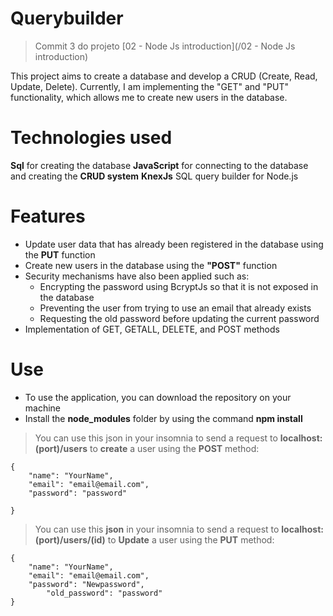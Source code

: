 # Querybuilder 

> Commit 3 do projeto [02 - Node Js introduction](/02 - Node Js introduction)

This project aims to create a database and develop a CRUD (Create, Read, Update, Delete). Currently, I am implementing the "GET" and "PUT" functionality, which allows me to create new users in the database.

# Technologies used

**Sql** for creating the database
**JavaScript** for connecting to the database and creating the **CRUD system**
**KnexJs** SQL query builder for Node.js


# Features

- Update user data that has already been registered in the database using the **PUT** function
- Create new users in the database using the **"POST"** function
- Security mechanisms have also been applied such as:
  - Encrypting the password using BcryptJs so that it is not exposed in the database
  - Preventing the user from trying to use an email that already exists
  - Requesting the old password before updating the current password
-  Implementation of GET, GETALL, DELETE, and POST methods



# Use

- To use the application, you can download the repository on your machine
- Install the **node_modules** folder by using the command **npm install**

> You can use this json in your insomnia to send a request to  **localhost:(port)/users** to **create** a user using the **POST**  method: 
```
{
	"name": "YourName",
	"email": "email@email.com",
	"password": "password"

}
```
> You can use this **json**  in your insomnia to send a request to **localhost:(port)/users/(id)** to **Update** a user using the **PUT** method: 
```
{
	"name": "YourName",
	"email": "email@email.com",
	"password": "Newpassword",
        "old_password": "password"
}


```